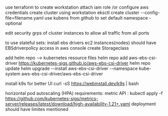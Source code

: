 use terraform to create workstation
attach iam role /or configure aws credentials
create cluster using workstation 
eksctl create cluster --config-file=filename.yaml
use kubens from github to set default namespace -optional

edit security grps of cluster instances to allow all traffic from all ports


to use stateful sets:
install ebs drivers
ec2 instances(nodes) should have EBSdriverpolicy access in aws console
create Storageclass


add helm repo --> kubernetes resource files
helm repo add aws-ebs-csi-driver https://kubernetes-sigs.github.io/aws-ebs-csi-driver
helm repo update
helm upgrade --install aws-ebs-csi-driver --namespace kube-system aws-ebs-csi-driver/aws-ebs-csi-driver


install k9s for better UI
curl -sS https://webinstall.dev/k9s | bash



horizontal pod autoscaling (HPA)
requirements:
metric API : kubectl apply -f https://github.com/kubernetes-sigs/metrics-server/releases/latest/download/high-availability-1.21+.yaml
deployment should have limites mentioned